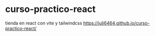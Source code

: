 # curso-practico-react
tienda en react con vite y tailwindcss
https://juli6464.github.io/curso-practico-react/
